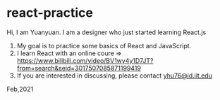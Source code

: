 # react-practice

Hi, I am Yuanyuan. I am a designer who just started learning React.js

1. My goal is to practice some basics of React and JavaScript. 
2. I learn React with an online coure 
   => https://www.bilibili.com/video/BV1wy4y1D7JT?from=search&seid=3017507085871199419
3. If you are interested in discussing, please contact yhu76@id.iit.edu

Feb,2021
